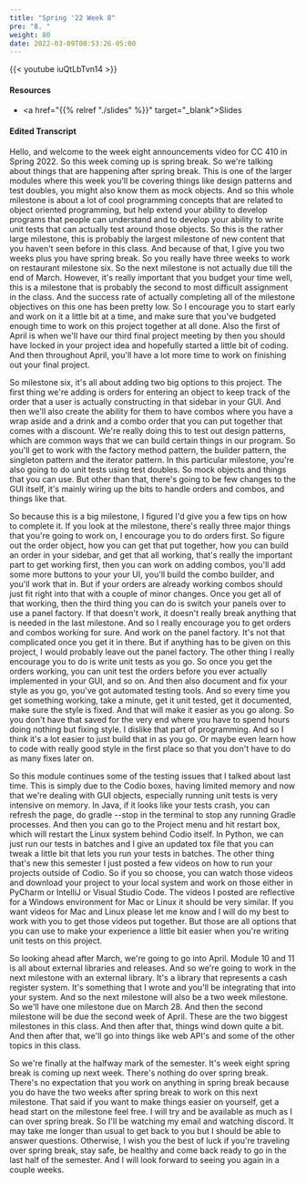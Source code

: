 ```yaml
---
title: "Spring '22 Week 8"
pre: "8. "
weight: 80
date: 2022-03-09T00:53:26-05:00
---
```


{{< youtube iuQtLbTvn14   >}}

#### Resources

* <a href="{{% relref "./slides" %}}" target="_blank">Slides</a>

#### Edited Transcript

Hello, and welcome to the week eight announcements video for CC 410 in Spring 2022. So this week coming up is spring break. So we're talking about things that are happening after spring break. This is one of the larger modules where this week you'll be covering things like design patterns and test doubles, you might also know them as mock objects. And so this whole milestone is about a lot of cool programming concepts that are related to object oriented programming, but help extend your ability to develop programs that people can understand and to develop your ability to write unit tests that can actually test around those objects. So this is the rather large milestone, this is probably the largest milestone of new content that you haven't seen before in this class. And because of that, I give you two weeks plus you have spring break. So you really have three weeks to work on restaurant milestone six. So the next milestone is not actually due till the end of March. However, it's really important that you budget your time well, this is a milestone that is probably the second to most difficult assignment in the class. And the success rate of actually completing all of the milestone objectives on this one has been pretty low. So I encourage you to start early and work on it a little bit at a time, and make sure that you've budgeted enough time to work on this project together at all done. Also the first of April is when we'll have our third final project meeting by then you should have locked in your project idea and hopefully started a little bit of coding. And then throughout April, you'll have a lot more time to work on finishing out your final project. 

So milestone six, it's all about adding two big options to this project. The first thing we're adding is orders for entering an object to keep track of the order that a user is actually constructing in that sidebar in your GUI. And then we'll also create the ability for them to have combos where you have a wrap aside and a drink and a combo order that you can put together that comes with a discount. We're really doing this to test out design patterns, which are common ways that we can build certain things in our program. So you'll get to work with the factory method pattern, the builder pattern, the singleton pattern and the iterator pattern. In this particular milestone, you're also going to do unit tests using test doubles. So mock objects and things that you can use. But other than that, there's going to be few changes to the GUI itself, it's mainly wiring up the bits to handle orders and combos, and things like that. 

So because this is a big milestone, I figured I'd give you a few tips on how to complete it. If you look at the milestone, there's really three major things that you're going to work on, I encourage you to do orders first. So figure out the order object, how you can get that put together, how you can build an order in your sidebar, and get that all working, that's really the important part to get working first, then you can work on adding combos, you'll add some more buttons to your your UI, you'll build the combo builder, and you'll work that in. But if your orders are already working combos should just fit right into that with a couple of minor changes. Once you get all of that working, then the third thing you can do is switch your panels over to use a panel factory. If that doesn't work, it doesn't really break anything that is needed in the last milestone. And so I really encourage you to get orders and combos working for sure. And work on the panel factory. It's not that complicated once you get it in there. But if anything has to be given on this project, I would probably leave out the panel factory. The other thing I really encourage you to do is write unit tests as you go. So once you get the orders working, you can unit test the orders before you ever actually implemented in your GUI, and so on. And then also document and fix your style as you go, you've got automated testing tools. And so every time you get something working, take a minute, get it unit tested, get it documented, make sure the style is fixed. And that will make it easier as you go along. So you don't have that saved for the very end where you have to spend hours doing nothing but fixing style. I dislike that part of programming. And so I think it's a lot easier to just build that in as you go. Or maybe even learn how to code with really good style in the first place so that you don't have to do as many fixes later on. 

So this module continues some of the testing issues that I talked about last time. This is simply due to the Codio boxes, having limited memory and now that we're dealing with GUI objects, especially running unit tests is very intensive on memory. In Java, if it looks like your tests crash, you can refresh the page, do gradle --stop in the terminal to stop any running Gradle processes. And then you can go to the Project menu and hit restart box, which will restart the Linux system behind Codio itself. In Python, we can just run our tests in batches and I give an updated tox file that you can tweak a little bit that lets you run your tests in batches. The other thing that's new this semester I just posted a few videos on how to run your projects outside of Codio. So if you so choose, you can watch those videos and download your project to your local system and work on those either in PyCharm or IntelliJ or Visual Studio Code. The videos I posted are reflective for a Windows environment for Mac or Linux it should be very similar. If you want videos for Mac and Linux please let me know and I will do my best to work with you to get those videos put together. But those are all options that you can use to make your experience a little bit easier when you're writing unit tests on this project. 

So looking ahead after March, we're going to go into April. Module 10 and 11 is all about external libraries and releases. And so we're going to work in the next milestone with an external library. It's a library that represents a cash register system. It's something that I wrote and you'll be integrating that into your system. And so the next milestone will also be a two week milestone. So we'll have one milestone due on March 28. And then the second milestone will be due the second week of April. These are the two biggest milestones in this class. And then after that, things wind down quite a bit. And then after that, we'll go into things like web API's and some of the other topics in this class. 

So we're finally at the halfway mark of the semester. It's week eight spring break is coming up next week. There's nothing do over spring break. There's no expectation that you work on anything in spring break because you do have the two weeks after spring break to work on this next milestone. That said if you want to make things easier on yourself, get a head start on the milestone feel free. I will try and be available as much as I can over spring break. So I'll be watching my email and watching discord. It may take me longer than usual to get back to you but I should be able to answer questions. Otherwise, I wish you the best of luck if you're traveling over spring break, stay safe, be healthy and come back ready to go in the last half of the semester. And I will look forward to seeing you again in a couple weeks. 

